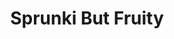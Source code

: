---
slug: sprunki-but-fruity
title: Sprunki But Fruity
description: "Sprunki But Fruity is an exciting online game. Play for free directly in your browser!"
icon: /images/popular_mods/Sprunki But Fruity.png
url: https://wowtbc.net/sprunkin/sprunki-but-fruity/index.html
previewImage: /images/popular_mods/Sprunki But Fruity.png
type: popular mods

# SEO配置
seo:
  title: "Sprunki But Fruity - Play Free Online Game | Fun Browser Games"
  description: "Sprunki But Fruity - Play this fun online game for free in your browser. No download required!"
  ogImage: "/images/popular_mods/Sprunki But Fruity.png"
  keywords: "sprunki-but-fruity, online game, browser game, free game, popular mods game, play online"

videoUrls:
  - https://www.youtube.com/embed/example1
  - https://www.youtube.com/embed/example2

whyPlay:
  title: "Why Play Sprunki But Fruity?"
  items:
    - "Immersive Gameplay: Sprunki But Fruity offers an engaging and immersive gaming experience that will keep you entertained for hours"
    - "Challenging Levels: Test your skills with increasingly difficult challenges and obstacles"
    - "Beautiful Graphics: Enjoy stunning visuals and smooth animations that bring the game world to life"
    - "Regular Updates: New content and features are added regularly to keep the game fresh and exciting"
    - "Free to Play: Experience all the fun without spending a penny"
    - "Community Features: Connect with other players, share strategies, and compete for high scores"
    - "Cross-Platform: Play on any device with a web browser, no downloads required"

features:
  title: "Key Features of Sprunki But Fruity"
  image: "/images/popular_mods/Sprunki But Fruity.png"
  items:
    - "Intuitive Controls: Easy to learn controls make Sprunki But Fruity accessible for players of all skill levels"
    - "Multiple Game Modes: Enjoy various gameplay options that provide different challenges and experiences"
    - "Character Customization: Personalize your gaming experience with unique characters and items"
    - "Achievement System: Complete special tasks to earn rewards and recognition"
    - "Leaderboards: Compete with players worldwide and see who can achieve the highest scores"

characteristics:
  title: "Game Characteristics"
  image: "/images/popular_mods/Sprunki But Fruity.png"
  items:
    - "Genre: Popular mods game with elements of strategy and skill"
    - "Difficulty: Suitable for both casual gamers and those seeking a challenge"
    - "Play Time: Quick sessions or extended gameplay, depending on your preference"
    - "Art Style: Vibrant and engaging visuals that enhance the gaming experience"
    - "Sound Design: Immersive audio that complements the gameplay perfectly"

info: "Sprunki But Fruity is an exciting online game that offers players a unique and engaging gaming experience. With its intuitive controls, stunning visuals, and challenging gameplay, Sprunki But Fruity provides hours of entertainment for players of all ages and skill levels. Whether you're looking for a quick gaming session during a break or an extended play session, Sprunki But Fruity delivers an immersive experience that will keep you coming back for more. The game features multiple levels of increasing difficulty, ensuring that players are constantly challenged as they progress. With regular updates adding new content and features, Sprunki But Fruity remains fresh and exciting, providing endless entertainment options for its growing community of players."

howToPlayIntro: "Welcome to Sprunki But Fruity! This guide will walk you through the basics and help you master the game. Whether you're a beginner or looking to improve your skills, these tips and instructions will enhance your gaming experience."

howToPlaySteps:
  - title: "Getting Started"
    description: "Begin your Sprunki But Fruity adventure by familiarizing yourself with the controls. Use your keyboard or mouse to navigate through the game interface. The tutorial will guide you through the basic mechanics and help you understand the objectives."
  - title: "Understanding the Objectives"
    description: "In Sprunki But Fruity, your main goal is to progress through levels by completing specific objectives. Each level presents unique challenges that require different strategies and approaches."
  - title: "Mastering the Controls"
    description: "Practice using the controls to improve your precision and reaction time. Sprunki But Fruity requires quick reflexes and strategic thinking to overcome obstacles and defeat opponents."
  - title: "Utilizing Power-ups"
    description: "Collect power-ups throughout the game to enhance your abilities and overcome difficult challenges. Each power-up offers unique advantages that can be crucial for success."
  - title: "Developing Strategies"
    description: "As you progress in Sprunki But Fruity, develop effective strategies for different scenarios. Analyze patterns, anticipate challenges, and adapt your approach to maximize your performance."

faq:
  title: "Frequently Asked Questions about Sprunki But Fruity"
  items:
    - question: "Is Sprunki But Fruity free to play?"
      answer: "Yes, Sprunki But Fruity is completely free to play directly in your web browser. No downloads or purchases are required to enjoy the full game experience."
    - question: "Can I play Sprunki But Fruity on mobile devices?"
      answer: "Yes, Sprunki But Fruity is optimized for both desktop and mobile play. You can enjoy the game on any device with a web browser and internet connection."
    - question: "Are there any in-game purchases?"
      answer: "While Sprunki But Fruity is free to play, there may be optional in-game purchases available for cosmetic items or additional features that don't affect core gameplay."
    - question: "How often is Sprunki But Fruity updated?"
      answer: "The developers regularly update Sprunki But Fruity with new content, features, and improvements based on player feedback and game performance."
    - question: "Can I play Sprunki But Fruity offline?"
      answer: "Currently, Sprunki But Fruity requires an internet connection to play as it's a browser-based online game."
    - question: "Is Sprunki But Fruity suitable for children?"
      answer: "Yes, Sprunki But Fruity is designed to be family-friendly and suitable for players of all ages."
    - question: "How do I report bugs or issues?"
      answer: "If you encounter any problems while playing Sprunki But Fruity, you can report them through the game's support page or contact the developers directly through their website."
    - question: "Still Have Questions?"
      answer: "If you have additional questions about Sprunki But Fruity that aren't covered in this FAQ, please visit our support center or contact our customer service team for assistance."
---